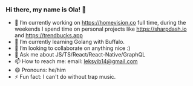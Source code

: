 ### Hi there, my name is Ola! 👋

- 🔭 I’m currently working on https://homevision.co full time, during the weekends I spend time on personal projects like https://sharpdash.io and https://trendbucks.app
- 🌱 I’m currently learning Golang with Buffalo.
- 👯 I’m looking to collaborate on anything nice :)
- 💬 Ask me about JS/TS/React/React-Native/GraphQL
- 📫 How to reach me: email: leksyib14@gmail.com
- 😄 Pronouns: he/him
- ⚡ Fun fact: I can't do without trap music.
